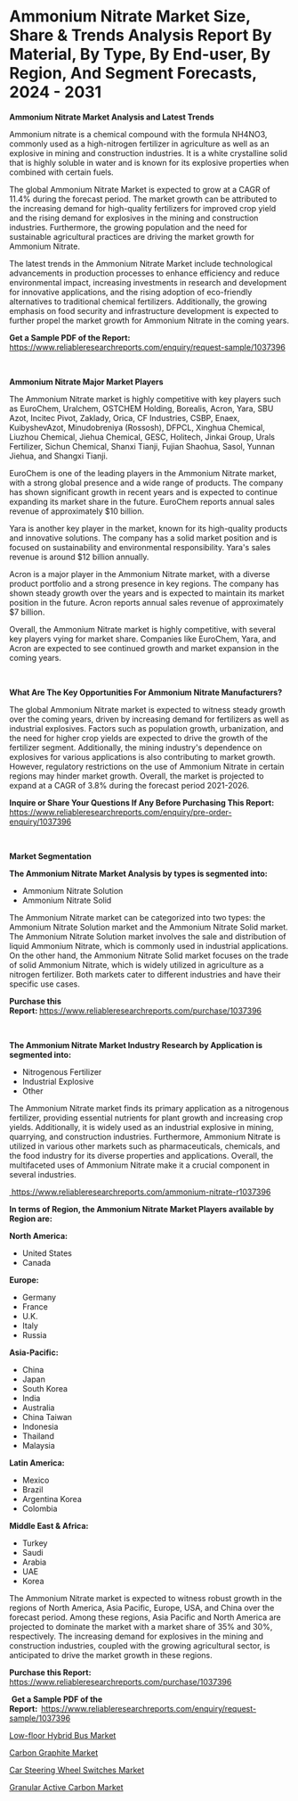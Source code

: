<p><h1>Ammonium Nitrate Market Size, Share & Trends Analysis Report By Material, By Type, By End-user, By Region, And Segment Forecasts, 2024 - 2031</h1></p><p><strong>Ammonium Nitrate Market Analysis and Latest Trends</strong></p>
<p><p>Ammonium nitrate is a chemical compound with the formula NH4NO3, commonly used as a high-nitrogen fertilizer in agriculture as well as an explosive in mining and construction industries. It is a white crystalline solid that is highly soluble in water and is known for its explosive properties when combined with certain fuels.</p><p>The global Ammonium Nitrate Market is expected to grow at a CAGR of 11.4% during the forecast period. The market growth can be attributed to the increasing demand for high-quality fertilizers for improved crop yield and the rising demand for explosives in the mining and construction industries. Furthermore, the growing population and the need for sustainable agricultural practices are driving the market growth for Ammonium Nitrate.</p><p>The latest trends in the Ammonium Nitrate Market include technological advancements in production processes to enhance efficiency and reduce environmental impact, increasing investments in research and development for innovative applications, and the rising adoption of eco-friendly alternatives to traditional chemical fertilizers. Additionally, the growing emphasis on food security and infrastructure development is expected to further propel the market growth for Ammonium Nitrate in the coming years.</p></p>
<p><strong>Get a Sample PDF of the Report:&nbsp;</strong> <a href="https://www.reliableresearchreports.com/enquiry/request-sample/1037396">https://www.reliableresearchreports.com/enquiry/request-sample/1037396</a></p>
<p>&nbsp;</p>
<p><strong>Ammonium Nitrate Major Market Players</strong></p>
<p><p>The Ammonium Nitrate market is highly competitive with key players such as EuroChem, Uralchem, OSTCHEM Holding, Borealis, Acron, Yara, SBU Azot, Incitec Pivot, Zaklady, Orica, CF Industries, CSBP, Enaex, KuibyshevAzot, Minudobreniya (Rossosh), DFPCL, Xinghua Chemical, Liuzhou Chemical, Jiehua Chemical, GESC, Holitech, Jinkai Group, Urals Fertilizer, Sichun Chemical, Shanxi Tianji, Fujian Shaohua, Sasol, Yunnan Jiehua, and Shangxi Tianji.</p><p>EuroChem is one of the leading players in the Ammonium Nitrate market, with a strong global presence and a wide range of products. The company has shown significant growth in recent years and is expected to continue expanding its market share in the future. EuroChem reports annual sales revenue of approximately $10 billion.</p><p>Yara is another key player in the market, known for its high-quality products and innovative solutions. The company has a solid market position and is focused on sustainability and environmental responsibility. Yara's sales revenue is around $12 billion annually.</p><p>Acron is a major player in the Ammonium Nitrate market, with a diverse product portfolio and a strong presence in key regions. The company has shown steady growth over the years and is expected to maintain its market position in the future. Acron reports annual sales revenue of approximately $7 billion.</p><p>Overall, the Ammonium Nitrate market is highly competitive, with several key players vying for market share. Companies like EuroChem, Yara, and Acron are expected to see continued growth and market expansion in the coming years.</p></p>
<p>&nbsp;</p>
<p><strong>What Are The Key Opportunities For Ammonium Nitrate Manufacturers?</strong></p>
<p><p>The global Ammonium Nitrate market is expected to witness steady growth over the coming years, driven by increasing demand for fertilizers as well as industrial explosives. Factors such as population growth, urbanization, and the need for higher crop yields are expected to drive the growth of the fertilizer segment. Additionally, the mining industry's dependence on explosives for various applications is also contributing to market growth. However, regulatory restrictions on the use of Ammonium Nitrate in certain regions may hinder market growth. Overall, the market is projected to expand at a CAGR of 3.8% during the forecast period 2021-2026.</p></p>
<p><strong>Inquire or Share Your Questions If Any Before Purchasing This Report:</strong> <a href="https://www.reliableresearchreports.com/enquiry/pre-order-enquiry/1037396">https://www.reliableresearchreports.com/enquiry/pre-order-enquiry/1037396</a></p>
<p>&nbsp;</p>
<p><strong>Market Segmentation</strong></p>
<p><strong>The Ammonium Nitrate Market Analysis by types is segmented into:</strong></p>
<p><ul><li>Ammonium Nitrate Solution</li><li>Ammonium Nitrate Solid</li></ul></p>
<p><p>The Ammonium Nitrate market can be categorized into two types: the Ammonium Nitrate Solution market and the Ammonium Nitrate Solid market. The Ammonium Nitrate Solution market involves the sale and distribution of liquid Ammonium Nitrate, which is commonly used in industrial applications. On the other hand, the Ammonium Nitrate Solid market focuses on the trade of solid Ammonium Nitrate, which is widely utilized in agriculture as a nitrogen fertilizer. Both markets cater to different industries and have their specific use cases.</p></p>
<p><strong>Purchase this Report:&nbsp;</strong><a href="https://www.reliableresearchreports.com/purchase/1037396">https://www.reliableresearchreports.com/purchase/1037396</a></p>
<p>&nbsp;</p>
<p><strong>The Ammonium Nitrate Market Industry Research by Application is segmented into:</strong></p>
<p><ul><li>Nitrogenous Fertilizer</li><li>Industrial Explosive</li><li>Other</li></ul></p>
<p><p>The Ammonium Nitrate market finds its primary application as a nitrogenous fertilizer, providing essential nutrients for plant growth and increasing crop yields. Additionally, it is widely used as an industrial explosive in mining, quarrying, and construction industries. Furthermore, Ammonium Nitrate is utilized in various other markets such as pharmaceuticals, chemicals, and the food industry for its diverse properties and applications. Overall, the multifaceted uses of Ammonium Nitrate make it a crucial component in several industries.</p></p>
<p><a href="https://www.reliableresearchreports.com/ammonium-nitrate-r1037396">&nbsp;https://www.reliableresearchreports.com/ammonium-nitrate-r1037396</a></p>
<p><strong>In terms of Region, the Ammonium Nitrate Market Players available by Region are:</strong></p>
<p>
    <p> <strong> North America: </strong>
        <ul>
            <li>United States</li>
            <li>Canada</li>
        </ul>
        </p> 
    <p> <strong> Europe: </strong>
        <ul>
            <li>Germany</li>
            <li>France</li>
            <li>U.K.</li>
            <li>Italy</li>
            <li>Russia</li>
        </ul>
        </p> 
    <p> <strong> Asia-Pacific: </strong>
        <ul>
            <li>China</li>
            <li>Japan</li>
            <li>South Korea</li>
            <li>India</li>
            <li>Australia</li>
            <li>China Taiwan</li>
            <li>Indonesia</li>
            <li>Thailand</li>
            <li>Malaysia</li>
        </ul>
        </p> 
    <p> <strong> Latin America: </strong>
        <ul>
            <li>Mexico</li>
            <li>Brazil</li>
            <li>Argentina Korea</li>
            <li>Colombia</li>
        </ul>
        </p> 
    <p> <strong> Middle East & Africa: </strong>
        <ul>
            <li>Turkey</li>
            <li>Saudi</li>
            <li>Arabia</li>
            <li>UAE</li>
            <li>Korea</li>
        </ul>
    </p>
    </p>
<p><p>The Ammonium Nitrate market is expected to witness robust growth in the regions of North America, Asia Pacific, Europe, USA, and China over the forecast period. Among these regions, Asia Pacific and North America are projected to dominate the market with a market share of 35% and 30%, respectively. The increasing demand for explosives in the mining and construction industries, coupled with the growing agricultural sector, is anticipated to drive the market growth in these regions.</p></p>
<p><strong>Purchase this Report: </strong><a href="https://www.reliableresearchreports.com/purchase/1037396">https://www.reliableresearchreports.com/purchase/1037396</a></p>
<p>&nbsp;<strong>Get a Sample PDF of the Report:&nbsp;&nbsp;</strong><a href="https://www.reliableresearchreports.com/enquiry/request-sample/1037396">https://www.reliableresearchreports.com/enquiry/request-sample/1037396</a></p>
<p><strong></strong></p>
<p><p><a href="https://medium.com/@emma.white454357/low-floor-hybrid-bus-market-research-report-includes-analysis-on-market-size-share-and-growth-rate-e75b67679400">Low-floor Hybrid Bus Market</a></p><p><a href="https://github.com/belaayi865/Market-Research-Report-List-1/blob/main/carbon-graphite-market.md">Carbon Graphite Market</a></p><p><a href="https://medium.com/@chellamarie1961/global-car-steering-wheel-switches-market-size-and-market-trends-analysis-by-regional-outlook-4ea26251cbf0">Car Steering Wheel Switches Market</a></p><p><a href="https://github.com/ifhhndtz21/Market-Research-Report-List-1/blob/main/granular-active-carbon-market.md">Granular Active Carbon Market</a></p></p>